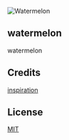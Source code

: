 ![Watermelon](https://socialify.git.ci/FireStreaker2/Watermelon/image?description=1&font=Raleway&forks=1&issues=1&logo=https%3A%2F%2Fwatermelon.firestreaker2.gq%2Ffavicon.png&name=1&owner=1&pattern=Signal&pulls=1&stargazers=1&theme=Dark)

## watermelon
watermelon

## Credits
<a href="https://thispersondoesnotexist.xyz/">inspiration</a>

## License
<a href="https://github.com/FireStreaker2/FireStreaker2/blob/main/LICENSE">MIT</a>
